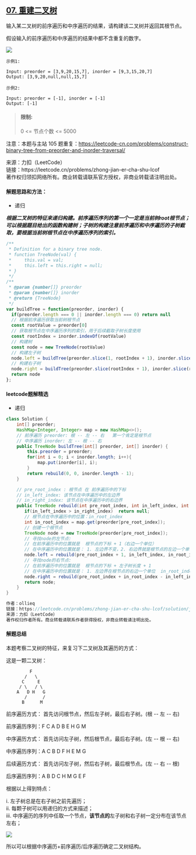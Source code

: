 ## [07. 重建二叉树](https://leetcode.cn/problems/zhong-jian-er-cha-shu-lcof/)

<p>
输入某二叉树的前序遍历和中序遍历的结果，请构建该二叉树并返回其根节点。

假设输入的前序遍历和中序遍历的结果中都不含重复的数字。
</p>

![](https://assets.leetcode.com/uploads/2021/02/19/tree.jpg)
```
示例1: 

Input: preorder = [3,9,20,15,7], inorder = [9,3,15,20,7]
Output: [3,9,20,null,null,15,7]

示例2: 

Input: preorder = [-1], inorder = [-1]
Output: [-1]
```

> #### 限制:
>
> 0 <= 节点个数 <= 5000

注意：本题与主站 105 题重复：https://leetcode-cn.com/problems/construct-binary-tree-from-preorder-and-inorder-traversal/

<p style="font-size: 14px">
来源：力扣（LeetCode） <br>
链接：https://leetcode.cn/problems/zhong-jian-er-cha-shu-lcof <br>
著作权归领扣网络所有。商业转载请联系官方授权，非商业转载请注明出处。
</p>

#### 解题思路和方法：
- 递归

**_根据二叉树的特征来递归构建。前序遍历序列的第一个一定是当前树root根节点；可以根据题目给出的函数构建树；子树的构建注意前序遍历和中序遍历的子树截取，要根据当前树根节点在中序遍历序列的索引。_**

```js
/**
 * Definition for a binary tree node.
 * function TreeNode(val) {
 *     this.val = val;
 *     this.left = this.right = null;
 * }
 */
/**
 * @param {number[]} preorder
 * @param {number[]} inorder
 * @return {TreeNode}
 */
var buildTree = function(preorder, inorder) {
  if(preorder.length === 0 || inorder.length === 0) return null
  // 根据前序遍历获取当前树根节点
  const rootValue = preorder[0]
  // 获取根节点在中序遍历序列的索引，用于后续截取子树长度使用
  const rootIndex = inorder.indexOf(rootValue)
  // 构建树
  const node = new TreeNode(rootValue)
  // 构建左子树
  node.left = buildTree(preorder.slice(1, rootIndex + 1), inorder.slice(0, rootIndex))
  // 构建右子树
  node.right = buildTree(preorder.slice(rootIndex + 1), inorder.slice(rootIndex + 1))
  return node
};
```

#### leetcode题解精选
- 递归

```java
class Solution {
    int[] preorder;
    HashMap<Integer, Integer> map = new HashMap<>();
    // 前序遍历 preorder: 根 -- 左 -- 右   第一个肯定是根节点
    // 中序遍历 inorder: 左 -- 根 -- 右
    public TreeNode buildTree(int[] preorder, int[] inorder) {
        this.preorder = preorder;
        for(int i = 0; i < inorder.length; i++){
            map.put(inorder[i], i);
        }
        return rebuild(0, 0, inorder.length - 1);  
    }

    // pre_root_index : 根节点 在 前序遍历中的下标
    // in_left_index: 该节点在中序遍历中的左边界
    // in_right_index: 该节点在中序遍历中的右边界
    public TreeNode rebuild(int pre_root_index, int in_left_index, int in_right_index){
       if(in_left_index > in_right_index)  return null;
       // 根节点在中序遍历中的位置：in_root_index
       int in_root_index = map.get(preorder[pre_root_index]);
       // 创建一个根节点
       TreeNode node = new TreeNode(preorder[pre_root_index]);
       // 寻找node的左节点: 
       // 在前序遍历中的位置就是  根节点的下标 + 1（右边一个单位）
       // 在中序遍历中的位置就是： 1. 左边界不变，2. 右边界就是根节点的左边一个单位 in_root_index - 1
       node.left = rebuild(pre_root_index + 1, in_left_index, in_root_index - 1);
       // 寻找node的右节点: 
       // 在前序遍历中的位置就是  根节点的下标 + 左子树长度 + 1
       // 在中序遍历中的位置就是： 1. 左边界在根节点的右边一个单位  in_root_index + 1, 2. 右边界不变
       node.right = rebuild(pre_root_index + in_root_index - in_left_index + 1, in_root_index + 1, in_right_index);
       return node;
    }
}

作者：ollieq
链接：https://leetcode.cn/problems/zhong-jian-er-cha-shu-lcof/solution/jian-dan-li-jie-di-gui-zhong-jian-er-cha-ursl/
来源：力扣（LeetCode）
著作权归作者所有。商业转载请联系作者获得授权，非商业转载请注明出处。
```

#### 解题总结
本题考察二叉树的特征，来复习下二叉树及其遍历的方式：

这是一颗二叉树：

             F
           /   \
          C     E
         / \   / \
        A   D H   G
           /      /
          B      M


前序遍历方式： 首先访问根节点，然后左子树，最后右子树。(根 -- 左 -- 右)

前序遍历序列：F C A D B E H G M

中序遍历方式： 首先访问左子树，然后根节点，最后右子树。(左 -- 根 -- 右)

中序遍历序列：A C B D F H E M G

后续遍历方式： 首先访问左子树，然后右子树，最后根节点。(左 -- 右 -- 根)

后序遍历序列：A B D C H M G E F

根据以上得到特点：

i. 左子树总是在右子树之前先遍历；  
ii. 每颗子树可以用递归的方式来描述；  
iii. 中序遍历的序列中任取一个节点，**该节点的**左子树和右子树一定分布在该节点左右；

![](https://pic.leetcode-cn.com/1612502090-jiscmj-%E5%89%91%E6%8C%87offer-07-%E9%87%8D%E5%BB%BA%E4%BA%8C%E5%8F%89%E6%A0%9101.jpeg)

所以可以根据中序遍历+前序遍历/后序遍历确定二叉树结构。
